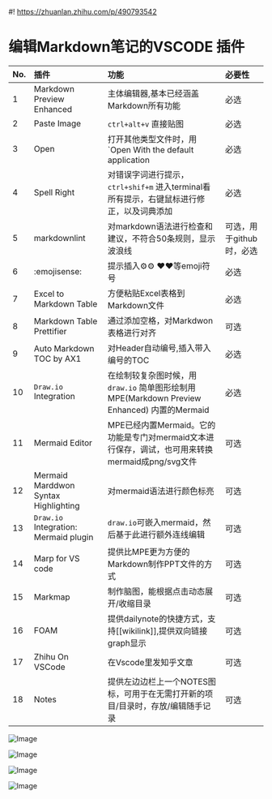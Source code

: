 #! https://zhuanlan.zhihu.com/p/490793542

# 编辑Markdown笔记的VSCODE 插件

|No.| 插件 | 功能|必要性|
|:--|:--|:--|:--|
|1|Markdown Preview Enhanced| 主体编辑器,基本已经涵盖Markdown所有功能|必选|
|2|Paste Image| `ctrl+alt+v` 直接贴图|必选|
|3|Open| 打开其他类型文件时，用`Open With the default application|必选|
|4|Spell Right|对错误字词进行提示，`ctrl+shif+m` 进入terminal看所有提示，右键鼠标进行修正，以及词典添加|必选|
|5|markdownlint|对markdown语法进行检查和建议，不符合50条规则，显示波浪线|可选，用于github时，必选|
|6|:emojisense:|提示插入⚙️:gear: ❤️:heart:等emoji符号|必选|
|7|Excel to Markdown Table|方便粘贴Excel表格到Markdown文件|必选|
|8|Markdown Table Prettifier|通过添加空格，对Markdwon表格进行对齐|可选|
|9|Auto Markdown TOC by AX1|对Header自动编号,插入带入编号的TOC |必选|
|10|`Draw.io` Integration| 在绘制较复杂图时候，用`draw.io` 简单图形绘制用MPE(Markdown Preview Enhanced) 内置的Mermaid |必选|
|11|Mermaid Editor| MPE已经内置Mermaid。它的功能是专门对mermaid文本进行保存，调试，也可用来转换mermaid成png/svg文件|可选|
|12|Mermaid Marddwon Syntax Highlighting|对mermaid语法进行颜色标亮|可选|
|13|`Draw.io` Integration: Mermaid plugin| `draw.io`可嵌入mermaid，然后基于此进行额外连线编辑|可选|
|14| Marp for VS code| 提供比MPE更为方便的Markdown制作PPT文件的方式|可选|
|15| Markmap|制作脑图，能根据点击动态展开/收缩目录|可选|
|16| FOAM|提供dailynote的快捷方式，支持[[wikilink]],提供双向链接graph显示|可选|
|17|Zhihu On VSCode| 在Vscode里发知乎文章|可选|
|18|Notes|提供左边边栏上一个NOTES图标，可用于在无需打开新的项目/目录时，存放/编辑随手记录|可选|p

![Image](https://pic4.zhimg.com/80/v2-54c7427d486930c66b856f55e4aa32c9.png)

![Image](https://pic4.zhimg.com/80/v2-c04671ef541c1daa19db84c177f5fff1.png)

![Image](https://pic4.zhimg.com/80/v2-c0230fd4cd87391bba19206d88f008f2.png)

![Image](https://pic4.zhimg.com/80/v2-86dd1d1619e07653953913a878ca6517.png)